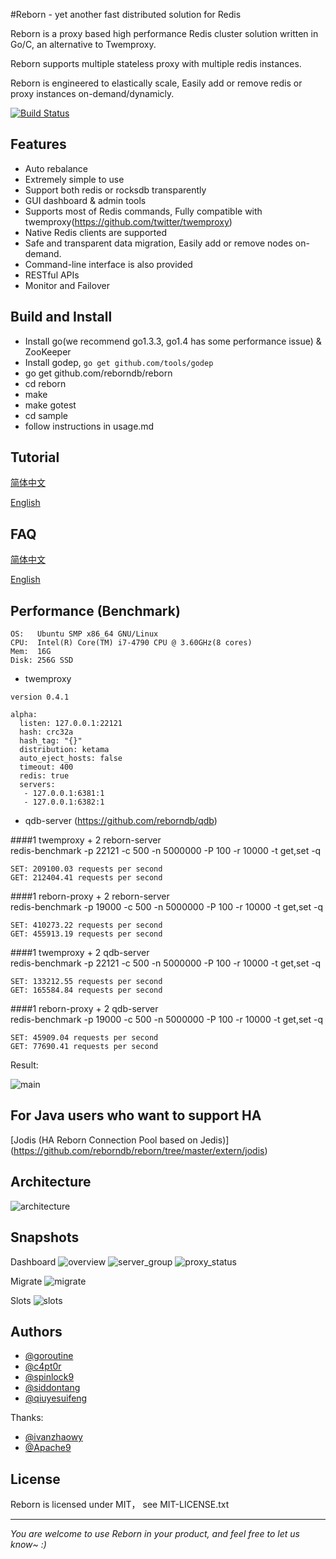 #Reborn - yet another fast distributed solution for Redis

Reborn is a proxy based high performance Redis cluster solution written in Go/C, an alternative to Twemproxy.

Reborn supports multiple stateless proxy with multiple redis instances.

Reborn is engineered to elastically scale, Easily add or remove redis or proxy instances on-demand/dynamicly.

[![Build Status](https://travis-ci.org/reborndb/reborn.svg)](https://travis-ci.org/reborndb/reborn)

## Features
* Auto rebalance
* Extremely simple to use 
* Support both redis or rocksdb transparently
* GUI dashboard & admin tools 
* Supports most of Redis commands, Fully compatible with twemproxy(https://github.com/twitter/twemproxy)
* Native Redis clients are supported
* Safe and transparent data migration, Easily add or remove nodes on-demand.
* Command-line interface is also provided
* RESTful APIs
* Monitor and Failover

## Build and Install

* Install go(we recommend go1.3.3, go1.4 has some performance issue) & ZooKeeper
* Install godep, `go get github.com/tools/godep` 
* go get github.com/reborndb/reborn
* cd reborn
* make
* make gotest
* cd sample
* follow instructions in usage.md

## Tutorial

[简体中文](https://github.com/reborndb/reborn/blob/master/doc/tutorial_zh.md)

[English](https://github.com/reborndb/reborn/blob/master/doc/tutorial_en.md)

## FAQ

[简体中文](https://github.com/reborndb/reborn/blob/master/doc/FAQ_zh.md)

[English](https://github.com/reborndb/reborn/blob/master/doc/FAQ_en.md)

## Performance (Benchmark)
```
OS:   Ubuntu SMP x86_64 GNU/Linux
CPU:  Intel(R) Core(TM) i7-4790 CPU @ 3.60GHz(8 cores)
Mem:  16G
Disk: 256G SSD
```

+ twemproxy

```
version 0.4.1

alpha:
  listen: 127.0.0.1:22121
  hash: crc32a
  hash_tag: "{}"
  distribution: ketama
  auto_eject_hosts: false
  timeout: 400
  redis: true
  servers:
   - 127.0.0.1:6381:1
   - 127.0.0.1:6382:1
```

+ qdb-server (https://github.com/reborndb/qdb)


####1 twemproxy + 2 reborn-server  
  redis-benchmark -p 22121 -c 500 -n 5000000 -P 100 -r 10000 -t get,set -q

```
SET: 209100.03 requests per second
GET: 212404.41 requests per second
```

####1 reborn-proxy + 2 reborn-server  
  redis-benchmark -p 19000 -c 500 -n 5000000 -P 100 -r 10000 -t get,set -q

```
SET: 410273.22 requests per second
GET: 455913.19 requests per second
```

####1 twemproxy + 2 qdb-server  
  redis-benchmark -p 22121 -c 500 -n 5000000 -P 100 -r 10000 -t get,set -q

```
SET: 133212.55 requests per second
GET: 165584.84 requests per second
```
####1 reborn-proxy + 2 qdb-server  
  redis-benchmark -p 19000 -c 500 -n 5000000 -P 100 -r 10000 -t get,set -q

```
SET: 45909.04 requests per second
GET: 77690.41 requests per second
```

Result:  

![main](doc/bench.png)

## For Java users who want to support HA

[Jodis \(HA Reborn Connection Pool based on Jedis\)] (https://github.com/reborndb/reborn/tree/master/extern/jodis)

## Architecture

![architecture](doc/pictures/architecture.png)

## Snapshots

Dashboard
![overview](doc/pictures/snapshot_overview.png)
![server_group](doc/pictures/snapshot_server_group.png)
![proxy_status](doc/pictures/snapshot_proxy_status.png)

Migrate
![migrate](doc/pictures/snapshot_migrate.png)

Slots
![slots](doc/pictures/slots.png)

## Authors

* [@goroutine](https://github.com/ngaut)
* [@c4pt0r](https://github.com/c4pt0r)
* [@spinlock9](https://github.com/spinlock)
* [@siddontang](https://github.com/siddontang)
* [@qiuyesuifeng](https://github.com/qiuyesuifeng)

Thanks:

* [@ivanzhaowy](https://github.com/ivanzhaowy)
* [@Apache9](https://github.com/apache9)

## License

Reborn is licensed under MIT， see MIT-LICENSE.txt

-------------
*You are welcome to use Reborn in your product, and feel free to let us know~ :)*
